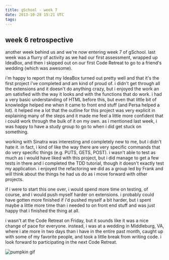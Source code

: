```yaml
---
title: gSchool - week 7
date: 2013-10-28 15:21 UTC
tags:
---
```


<h2>week 6 retrospective</h2>

another week behind us and we're now entering week 7 of gSchool.  last week was a flurry of activity as we had our first assessment, wrapped up IdeaBox, and then i skipped out on our first Code Retreat to go to a friend's wedding (which was awesome).

i'm happy to report that my IdeaBox turned out pretty well and that it's the first project i've completed and am kind of proud of.  i didn't get through all the extensions and it doesn't do anything crazy, but i enjoyed the work an am satisfied with the way it looks and with the functions that do work.  i had a very basic understanding of HTML before this, but even that little bit of knowledge helped me when it came to front end stuff (and Persa helped a lot).  it helped me a lot that the outline for this project was very explicit in explaining many of the steps and it made me feel a little more confident that i could work through the bulk of it on my own.  as i mentioned last week, i was happy to have a study group to go to when i did get stuck on something.

working with Sinatra was interesting and completely new to me, but i didn't hate it.  in fact, i kind of like the way there are very specific commands that do very specific things (e.g. PUTS, GETS, POST). i wasn't able to test as much as i would have liked with this project, but i did manage to get a few tests in there and i completed the TDD tutorial, though it doesn't exactly test my application.  i enjoyed the refactoring we did as a group led by Frank and will think about the things he had us do as i move forward with other projects.

if i were to start this one over, i would spend more time on testing, of course, and i would push myself harder on extensions.  i probably could have gotten more finished if i'd pushed myself a bit harder, but i spent maybe a little more time than i needed to on front end stuff and was just happy that i finished the thing at all.

i wasn't at the Code Retreat on Friday, but it sounds like it was a nice change of pace for everyone.  instead, i was at a wedding in Middleburg, VA, where i ate more in two days than i have in the entire past month, caught up with some of my favorite people, and took a little break from writing code.  i look forward to participating in the next Code Retreat.

![pumpkin gif](http://25.media.tumblr.com/tumblr_mbendlEVsa1rf7wxzo1_500.gif)

